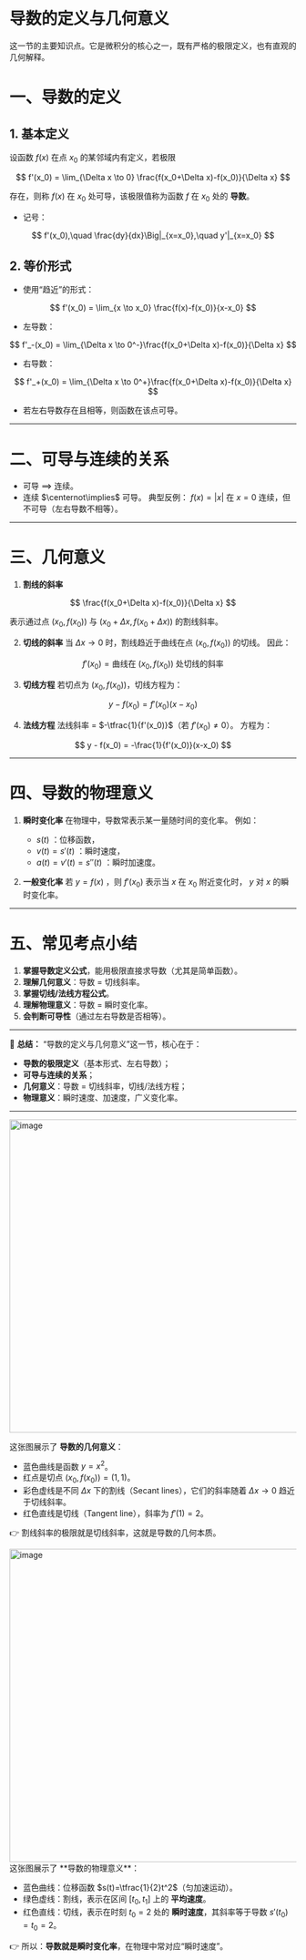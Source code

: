 # 导数的定义与几何意义
这一节的主要知识点。它是微积分的核心之一，既有严格的极限定义，也有直观的几何解释。

# 一、导数的定义

## 1. 基本定义

设函数 $f(x)$ 在点 $x_0$ 的某邻域内有定义，若极限

$$
f'(x_0) = \lim_{\Delta x \to 0} \frac{f(x_0+\Delta x)-f(x_0)}{\Delta x}
$$

存在，则称 $f(x)$ 在 $x_0$ 处可导，该极限值称为函数 $f$ 在 $x_0$ 处的 **导数**。

* 记号：

$$
f'(x_0),\quad \frac{dy}{dx}\Big|_{x=x_0},\quad y'|_{x=x_0}
$$

## 2. 等价形式

* 使用“趋近”的形式：

$$
f'(x_0) = \lim_{x \to x_0} \frac{f(x)-f(x_0)}{x-x_0}
$$
* 左导数：

$$
f'_-(x_0) = \lim_{\Delta x \to 0^-}\frac{f(x_0+\Delta x)-f(x_0)}{\Delta x}
$$
* 右导数：

$$
f'_+(x_0) = \lim_{\Delta x \to 0^+}\frac{f(x_0+\Delta x)-f(x_0)}{\Delta x}
$$
* 若左右导数存在且相等，则函数在该点可导。

---

# 二、可导与连续的关系

* 可导 $\implies$ 连续。
* 连续 $\centernot\implies$ 可导。
  典型反例： $f(x)=|x|$ 在 $x=0$ 连续，但不可导（左右导数不相等）。

---

# 三、几何意义

1. **割线的斜率**

$$
\frac{f(x_0+\Delta x)-f(x_0)}{\Delta x}
$$

   表示通过点 $(x_0, f(x_0))$ 与 $(x_0+\Delta x, f(x_0+\Delta x))$ 的割线斜率。

2. **切线的斜率**
   当 $\Delta x \to 0$ 时，割线趋近于曲线在点 $(x_0,f(x_0))$ 的切线。
   因此：

$$
f'(x_0) = \text{曲线在 } (x_0,f(x_0)) \text{ 处切线的斜率}
$$

3. **切线方程**
   若切点为 $(x_0,f(x_0))$，切线方程为：

$$
y - f(x_0) = f'(x_0)(x-x_0)
$$

4. **法线方程**
   法线斜率 = $-\tfrac{1}{f'(x_0)}$（若 $f'(x_0)\ne 0$）。
   方程为：

$$
y - f(x_0) = -\frac{1}{f'(x_0)}(x-x_0)
$$

---

# 四、导数的物理意义

1. **瞬时变化率**
   在物理中，导数常表示某一量随时间的变化率。
   例如：

   * $s(t)$ ：位移函数，
   * $v(t)=s'(t)$ ：瞬时速度，
   * $a(t)=v'(t)=s''(t)$ ：瞬时加速度。

2. **一般变化率**
   若 $y=f(x)$ ，则 $f'(x_0)$ 表示当 $x$ 在 $x_0$ 附近变化时， $y$ 对 $x$ 的瞬时变化率。

---

# 五、常见考点小结

1. **掌握导数定义公式**，能用极限直接求导数（尤其是简单函数）。
2. **理解几何意义**：导数 = 切线斜率。
3. **掌握切线/法线方程公式**。
4. **理解物理意义**：导数 = 瞬时变化率。
5. **会判断可导性**（通过左右导数是否相等）。

---

📌 **总结：**
“导数的定义与几何意义”这一节，核心在于：

* **导数的极限定义**（基本形式、左右导数）；
* **可导与连续的关系**；
* **几何意义**：导数 = 切线斜率，切线/法线方程；
* **物理意义**：瞬时速度、加速度，广义变化率。

---
<img width="700" height="550" alt="image" src="https://github.com/user-attachments/assets/93f17a8b-3140-467d-8c49-48ff9da01f00" />

这张图展示了 **导数的几何意义**：

* 蓝色曲线是函数 $y=x^2$。
* 红点是切点 $(x_0,f(x_0))=(1,1)$。
* 彩色虚线是不同 $\Delta x$ 下的割线（Secant lines），它们的斜率随着 $\Delta x \to 0$ 趋近于切线斜率。
* 红色直线是切线（Tangent line），斜率为 $f'(1)=2$。

👉 割线斜率的极限就是切线斜率，这就是导数的几何本质。

<img width="700" height="550" alt="image" src="https://github.com/user-attachments/assets/833a5020-d0f3-40d5-9f4e-c67ad19e4a93" />
这张图展示了 **导数的物理意义**：

* 蓝色曲线：位移函数 $s(t)=\tfrac{1}{2}t^2$（匀加速运动）。
* 绿色虚线：割线，表示在区间 $[t_0,t_1]$ 上的 **平均速度**。
* 红色直线：切线，表示在时刻 $t_0=2$ 处的 **瞬时速度**，其斜率等于导数 $s'(t_0)=t_0=2$。

👉 所以：**导数就是瞬时变化率**，在物理中常对应“瞬时速度”。

